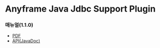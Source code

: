 Anyframe Java Jdbc Support Plugin
====

### 매뉴얼(1.1.0)
* [PDF](manual/jdbc-support-1.1.0.pdf)
* [API(JavaDoc)](javadoc)

